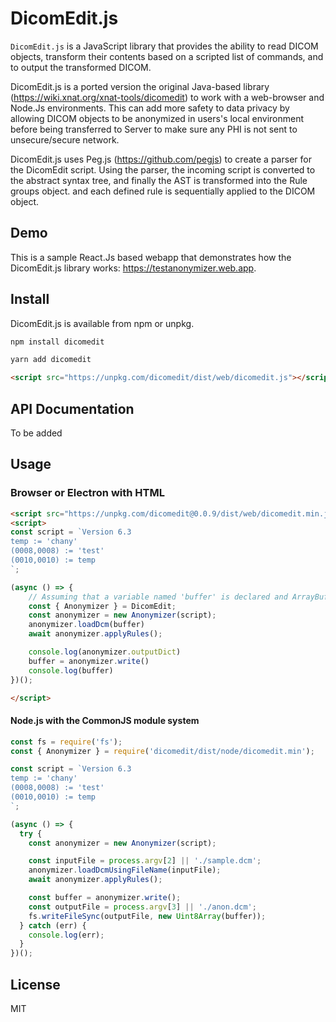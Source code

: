 # DicomEdit.js

`DicomEdit.js` is a JavaScript library that provides the ability to read DICOM objects, transform their contents based on a scripted list of commands, and to output the transformed DICOM.

DicomEdit.js is a ported version the original Java-based library (https://wiki.xnat.org/xnat-tools/dicomedit) to work with a web-browser and Node.Js environments. This can add more safety to data privacy by allowing DICOM objects to be anonymized in users's local environment before being transferred to Server to make sure any PHI is not sent to unsecure/secure network.

DicomEdit.js uses Peg.js (https://github.com/pegjs) to create a parser for the DicomEdit script. Using the parser, the incoming script is converted to the abstract syntax tree, and finally the AST is transformed into the Rule groups object. and each defined rule is sequentially applied to the DICOM object.

## Demo
This is a sample React.Js based webapp that demonstrates how the DicomEdit.js library works: https://testanonymizer.web.app.

## Install
DicomEdit.js is available from npm or unpkg.
```javascript
npm install dicomedit
```
```javascript
yarn add dicomedit
```
```html
<script src="https://unpkg.com/dicomedit/dist/web/dicomedit.js"></script>
```

## API Documentation
To be added

## Usage

### Browser or Electron with HTML
```html
<script src="https://unpkg.com/dicomedit@0.0.9/dist/web/dicomedit.min.js"></script>
<script>
const script = `Version 6.3
temp := 'chany'
(0008,0008) := 'test'
(0010,0010) := temp
`;

(async () => {
    // Assuming that a variable named 'buffer' is declared and ArrayBuffer type of the dcm image is assigned to the variable. (Please refer to https://github.com/WoonchanCho/dicomedit/blob/master/examples/web-example.html for the ArrayBuffer assignment. )
    const { Anonymizer } = DicomEdit;
    const anonymizer = new Anonymizer(script);
    anonymizer.loadDcm(buffer)
    await anonymizer.applyRules();

    console.log(anonymizer.outputDict)
    buffer = anonymizer.write()
    console.log(buffer)
})();

</script>
```

#### Node.js with the CommonJS module system
```javascript
const fs = require('fs');
const { Anonymizer } = require('dicomedit/dist/node/dicomedit.min');

const script = `Version 6.3
temp := 'chany'
(0008,0008) := 'test'
(0010,0010) := temp
`;

(async () => {
  try {
    const anonymizer = new Anonymizer(script);

    const inputFile = process.argv[2] || './sample.dcm';
    anonymizer.loadDcmUsingFileName(inputFile);
    await anonymizer.applyRules();

    const buffer = anonymizer.write();
    const outputFile = process.argv[3] || './anon.dcm';
    fs.writeFileSync(outputFile, new Uint8Array(buffer));
  } catch (err) {
    console.log(err);
  }
})();

```

## License

MIT